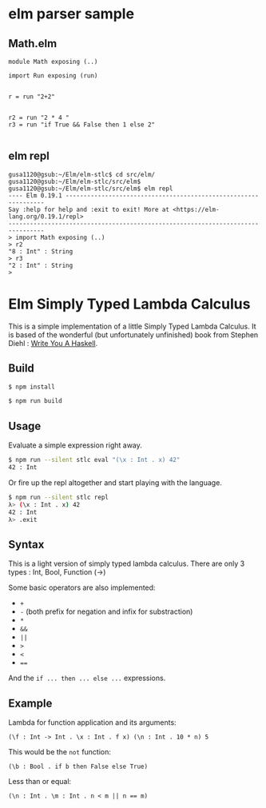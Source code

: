# elm parser sample

## Math.elm

```
module Math exposing (..)

import Run exposing (run)


r = run "2+2"


r2 = run "2 * 4 "
r3 = run "if True && False then 1 else 2"


```

## elm repl

```
gusa1120@gsub:~/Elm/elm-stlc$ cd src/elm/
gusa1120@gsub:~/Elm/elm-stlc/src/elm$ 
gusa1120@gsub:~/Elm/elm-stlc/src/elm$ elm repl
---- Elm 0.19.1 ----------------------------------------------------------------
Say :help for help and :exit to exit! More at <https://elm-lang.org/0.19.1/repl>
--------------------------------------------------------------------------------
> import Math exposing (..)
> r2
"8 : Int" : String
> r3
"2 : Int" : String
> 

```








# Elm Simply Typed Lambda Calculus

This is a simple implementation of a little Simply Typed Lambda Calculus.
It is based of the wonderful (but unfortunately unfinished) book from Stephen Diehl : [Write You A Haskell](http://dev.stephendiehl.com/fun/).

## Build

```bash
$ npm install
```

```bash
$ npm run build
```

## Usage

Evaluate a simple expression right away.

```bash
$ npm run --silent stlc eval "(\x : Int . x) 42"
42 : Int
```

Or fire up the repl altogether and start playing with the language.

```bash
$ npm run --silent stlc repl
λ> (\x : Int . x) 42
42 : Int
λ> .exit
```

## Syntax

This is a light version of simply typed lambda calculus.
There are only 3 types : Int, Bool, Function (->)

Some basic operators are also implemented:

- `+`
- `-` (both prefix for negation and infix for substraction)
- `*`
- `&&`
- `||`
- `>`
- `<`
- `==`

And the `if ... then ... else ...` expressions.

## Example

Lambda for function application and its arguments:

```
(\f : Int -> Int . \x : Int . f x) (\n : Int . 10 * n) 5
```

This would be the `not` function:

```
(\b : Bool . if b then False else True)
```

Less than or equal:

```
(\n : Int . \m : Int . n < m || n == m)
```
